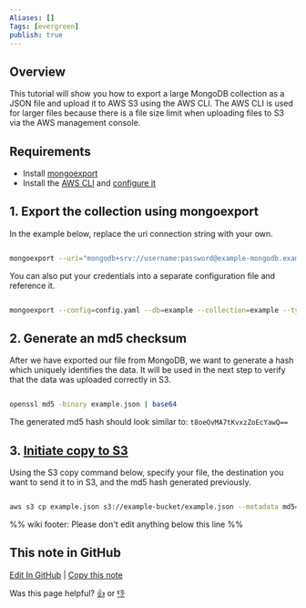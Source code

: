 ```yaml
---
Aliases: []
Tags: [evergreen]
publish: true
---
```


## Overview

This tutorial will show you how to export a large MongoDB collection as a JSON file and upload it to AWS S3 using the AWS CLI. The AWS CLI is used for larger files because there is a file size limit when uploading files to S3 via the AWS management console.

## Requirements

- Install [mongoexport](https://docs.mongodb.com/database-tools/mongoexport/)
- Install the [AWS CLI](https://docs.aws.amazon.com/cli/latest/userguide/getting-started-install.html) and [configure it](https://docs.aws.amazon.com/cli/latest/userguide/getting-started-install.html)

## 1. Export the collection using mongoexport

In the example below, replace the uri connection string with your own.

```bash

mongoexport --uri="mongodb+srv://username:password@example-mongodb.example.mongodb.net/" --db=example --collection=example --out=example.json

```

You can also put your credentials into a separate configuration file and reference it.

```bash

mongoexport --config=config.yaml --db=example --collection=example --type=json --out=example.json

```

## 2. Generate an md5 checksum

After we have exported our file from MongoDB, we want to generate a hash which uniquely identifies the data. It will be used in the next step to verify that the data was uploaded correctly in S3.

```bash

openssl md5 -binary example.json | base64

```

The generated md5 hash should look similar to: `t8oeOvMA7tKvxzZoEcYawQ==`

## 3. [Initiate copy to S3](https://aws.amazon.com/premiumsupport/knowledge-center/s3-multipart-upload-cli/)

Using the S3 copy command below, specify your file, the destination you want to send it to in S3, and the md5 hash generated previously.

```bash

aws s3 cp example.json s3://example-bucket/example.json --metadata md5="example"

```

%% wiki footer: Please don't edit anything below this line %%

## This note in GitHub

<span class="git-footer">[Edit In GitHub](https://github.dev/data-engineering-community/data-engineering-wiki/blob/main/Tutorials/How%20to%20export%20a%20large%20MongoDB%20collection%20and%20upload%20it%20to%20AWS%20S3%20with%20the%20AWS%20CLI.md "git-hub-edit-note") | [Copy this note](https://raw.githubusercontent.com/data-engineering-community/data-engineering-wiki/main/Tutorials/How%20to%20export%20a%20large%20MongoDB%20collection%20and%20upload%20it%20to%20AWS%20S3%20with%20the%20AWS%20CLI.md "git-hub-copy-note")</span>

<span class="git-footer">Was this page helpful?
[👍](https://tally.so/r/mOaxjk?rating=Yes&url=https://dataengineering.wiki/Tutorials/How%20to%20export%20a%20large%20MongoDB%20collection%20and%20upload%20it%20to%20AWS%20S3%20with%20the%20AWS%20CLI) or [👎](https://tally.so/r/mOaxjk?rating=No&url=https://dataengineering.wiki/Tutorials/How%20to%20export%20a%20large%20MongoDB%20collection%20and%20upload%20it%20to%20AWS%20S3%20with%20the%20AWS%20CLI)</span>
